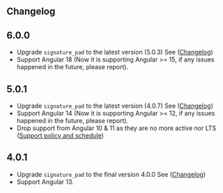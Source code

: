 ## Changelog

## 6.0.0

- Upgrade `signature_pad` to the latest version (5.0.3) See ([Changelog](https://github.com/szimek/signature_pad/blob/master/CHANGELOG.md#503-2024-08-23))
- Support Angular 18 (Now it is supporting Angular >= 15, if any issues happened in the future, please report).

## 5.0.1

- Upgrade `signature_pad` to the latest version (4.0.7) See ([Changelog](https://github.com/szimek/signature_pad/blob/master/CHANGELOG.md#407-2022-07-21))
- Support Angular 14 (Now it is supporting Angular >= 12, if any issues happened in the future, please report).
- Drop support from Angular 10 & 11 as they are no more active nor LTS ([Support policy and schedule](https://angular.io/guide/releases#support-policy-and-schedule))

## 4.0.1

- Upgrade `signature_pad` to the final version 4.0.0 See ([Changelog](https://github.com/szimek/signature_pad/blob/master/CHANGELOG.md#400))
- Support Angular 13.
